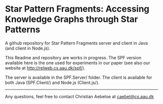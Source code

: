 # Star Pattern Fragments: Accessing Knowledge Graphs through Star Patterns
A github repository for Star Pattern Fragments server and client in Java (and client in Node.js).

This Readme and repository are works in progress. The SPF version available here is the one used for experiments in our paper (see also our website at http://relweb.cs.aau.dk/spf/).

The server is available in the SPF.Server/ folder.
The client is available for both Java (SPF.Client/) and Node.js (Client.js/).

---   
Any questions, feel free to contact Christian Aebeloe at caebel@cs.aau.dk
